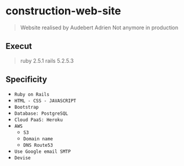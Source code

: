 # construction-web-site

> Website realised by Audebert Adrien
> Not anymore in production

## Execut
> ruby 2.5.1
> rails 5.2.5.3

## Specificity
- `Ruby on Rails`
- `HTML - CSS - JAVASCRIPT`
- `Bootstrap`
- `Database: PostgreSQL`
- `Cloud PaaS: Heroku`
- `AWS`
  - `S3`
  - `Domain name`
  - `DNS Route53`
- `Use Google email SMTP`
- `Devise`